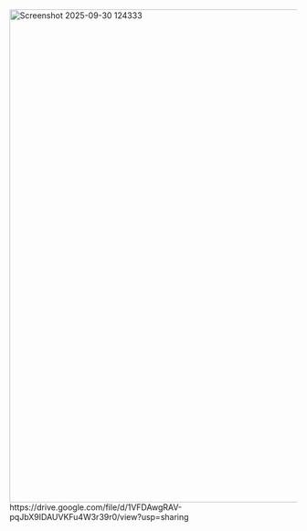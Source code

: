 <img width="1899" height="863" alt="Screenshot 2025-09-30 124333" src="https://github.com/user-attachments/assets/27c9a7a6-0598-4e21-8751-42b64d15288e" />
https://drive.google.com/file/d/1VFDAwgRAV-pqJbX9IDAUVKFu4W3r39r0/view?usp=sharing

